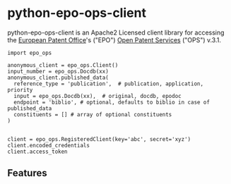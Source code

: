 python-epo-ops-client
=====================

python-epo-ops-client is an Apache2 Licensed client library for accessing the
[European Patent Office][EPO]'s ("EPO") [Open Patent Services][OPS] ("OPS")
v.3.1.

```
import epo_ops

anonymous_client = epo_ops.Client()
input_number = epo_ops.Docdb(xx)
anonymous_client.published_data(
  reference_type = 'publication',  # publication, application, priority
  input = epo_ops.Docdb(xx),  # original, docdb, epodoc
  endpoint = 'biblio', # optional, defaults to biblio in case of published_data
  constituents = [] # array of optional constituents
)


client = epo_ops.RegisteredClient(key='abc', secret='xyz')
client.encoded_credentials
client.access_token
```

## Features

[EPO]: http://epo.org
[OPS]: http://www.epo.org/searching/free/ops.html
